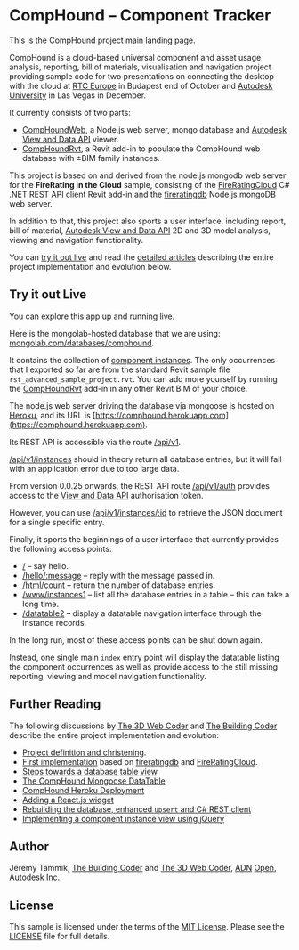 # CompHound &ndash; Component Tracker

This is the CompHound project main landing page.

CompHound is a cloud-based universal component and asset usage analysis, reporting, bill of materials, visualisation and navigation project providing sample code for two presentations on connecting the desktop with the cloud
at [RTC Europe](http://www.rtcevents.com/rtc2015eu) in Budapest end of October
and [Autodesk University](http://au.autodesk.com) in Las Vegas in December.

It currently consists of two parts:

- [CompHoundWeb](https://github.com/CompHound/CompHoundWeb),
a Node.js web server, mongo database and
[Autodesk View and Data API](https://developer.autodesk.com) viewer.
- [CompHoundRvt](https://github.com/CompHound/CompHoundRvt),
a Revit add-in to populate the CompHound web database with ±BIM family instances.

This project is based on and derived from the node.js mongodb web server for the **FireRating in the Cloud** sample, consisting of the
[FireRatingCloud](https://github.com/jeremytammik/FireRatingCloud) C# .NET REST API client Revit add-in and the
[fireratingdb](https://github.com/jeremytammik/firerating) Node.js mongoDB web server.

In addition to that, this project also sports a user interface, including report, bill of material,
[Autodesk View and Data API](https://developer.autodesk.com) 2D and 3D model analysis, viewing and navigation functionality.

You can [try it out live](#try-it-out-live) and
read the [detailed articles](#further-reading) describing
the entire project implementation and evolution below.


## Try it out Live

You can explore this app up and running live.

Here is the mongolab-hosted database that we are using:
[mongolab.com/databases/comphound](https://mongolab.com/databases/comphound).

It contains the collection of
[component instances](https://mongolab.com/databases/comphound/collections/instances).
The only occurrences that I exported so far are from the standard Revit sample file `rst_advanced_sample_project.rvt`.
You can add more yourself by running the
[CompHoundRvt](https://github.com/CompHound/CompHoundRvt) add-in in any other Revit BIM of your choice.

The node.js web server driving the database via mongoose is hosted on
[Heroku](https://dashboard.heroku.com), and its URL is
[https://comphound.herokuapp.com](https://comphound.herokuapp.com).

Its REST API is accessible via the route [/api/v1](https://comphound.herokuapp.com/api/v1).

[/api/v1/instances](https://comphound.herokuapp.com/api/v1/instances) should in theory return all database entries, but it will fail with an application error due to too large data.

From version 0.0.25 onwards, the REST API
route [/api/v1/auth](https://comphound.herokuapp.com/api/v1/auth) provides
access to the [View and Data API](https://developer.autodesk.com) authorisation token.

However, you can use [/api/v1/instances/:id](https://comphound.herokuapp.com/api/v1/instances/48891eaa-9041-405b-a10f-f06585de3cbb-0001de6d) to retrieve the JSON document for a single specific entry.

Finally, it sports the beginnings of a user interface that currently provides the following access points:

- [/](https://comphound.herokuapp.com) &ndash; say hello.
- [/hello/:message](https://comphound.herokuapp.com/hello/jeremy) &ndash; reply with the message passed in.
- [/html/count](https://comphound.herokuapp.com/html/count) &ndash; return the number of database entries.
- [/www/instances1](https://comphound.herokuapp.com/www/instances1) &ndash;  list all the database entries in a table &ndash; this can take a long time.
- [/datatable2](https://comphound.herokuapp.com/datatable2) &ndash; display a datatable navigation interface through the instance records.

In the long run, most of these access points can be shut down again.

Instead, one single main `index` entry point will display the datatable listing the component occurrences as well as provide access to the still missing reporting, viewing and model navigation functionality.


## Further Reading

The following discussions
by [The 3D Web Coder](http://the3dwebcoder.typepad.com)
and [The Building Coder](http://thebuildingcoder.typepad.com)
describe the entire project implementation and evolution:

- [Project definition and christening](http://the3dwebcoder.typepad.com/blog/2015/09/comphound-jsfiddle-and-my-first-react-component.html).
- [First implementation](http://the3dwebcoder.typepad.com/blog/2015/09/comphound-restsharp-mongoose-put-and-post.html#2) based on
[fireratingdb](https://github.com/jeremytammik/firerating) and
[FireRatingCloud](https://github.com/jeremytammik/FireRatingCloud).
- [Steps towards a database table view](http://the3dwebcoder.typepad.com/blog/2015/09/towards-a-comphound-mongo-database-table-view.html).
- [The CompHound Mongoose DataTable](http://the3dwebcoder.typepad.com/blog/2015/09/the-comphound-mongoose-datatable.html)
- [CompHound Heroku Deployment](http://the3dwebcoder.typepad.com/blog/2015/09/comphound-heroku-deployment-and-urban-farming.html)
- [Adding a React.js widget](http://the3dwebcoder.typepad.com/blog/2015/09/tutorials-hackergarten-and-comphound-reactjs-widget.html#3)
- [Rebuilding the database, enhanced `upsert` and C# REST client](http://the3dwebcoder.typepad.com/blog/2015/09/lunar-eclipse-cors-workaround-comphound-update.html#4)
- [Implementing a component instance view using jQuery](http://the3dwebcoder.typepad.com/blog/2015/09/comphound-instance-view.html)


## Author

Jeremy Tammik,
[The Building Coder](http://thebuildingcoder.typepad.com) and
[The 3D Web Coder](http://the3dwebcoder.typepad.com),
[ADN](http://www.autodesk.com/adn)
[Open](http://www.autodesk.com/adnopen),
[Autodesk Inc.](http://www.autodesk.com)


## License

This sample is licensed under the terms of the [MIT License](http://opensource.org/licenses/MIT).
Please see the [LICENSE](LICENSE) file for full details.
